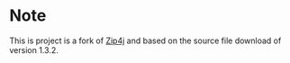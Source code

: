 # Note
This is project is a fork of [Zip4j](http://www.lingala.net/zip4j/) and based on the source file download of version 1.3.2.
